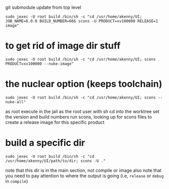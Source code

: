 git submodule update from top level
```
sudo jexec -U root build /bin/sh -c "cd /usr/home/akenny/UI; JOB_NAME=6.0.0 BUILD_NUMBER=666 scons -U PRODUCT=xv100000 RELEASE=1 image"
```
# to get rid of image dir stuff
```
sudo jexec -U root build /bin/sh -c "cd /usr/home/akenny/UI; scons PRODUCT=xv100000 --nuke-image"
```
# the nuclear option (keeps toolchain)
```
sudo jexec -U root build /bin/sh -c "cd /usr/home/akenny/UI; scons --nuke-all"
```
as root
execute in the jail as the root user with sh
	cd into the worktree
	set the version and build numbers
	run scons, looking up for scons files
	to create a release image for this specific product

# build a specific dir
```
sudo jexec -U root build /bin/sh -c "cd /usr/home/akenny/UI/path/to/dir; scons -U ."
```
note that this dir is in the main section, not compile or image
also note that you need to pay attention to where the output is going (i.e, `release` or `debug` in `compile`)
